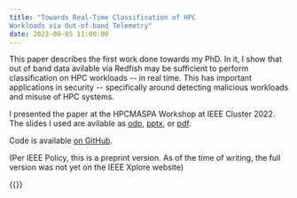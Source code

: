 ```yaml
---
title: "Towards Real-Time Classification of HPC
Workloads via Out-of-band Telemetry"
date: 2022-09-05 11:00:00
---
```


This paper describes the first work done towards my PhD. In it, I show that out
of band data avilable via Redfish may be sufficient to perform classification on
HPC workloads -- in real time. This has important applications in security -- 
specifically around detecting malicious workloads and misuse of HPC systems.

I presented the paper at the HPCMASPA Workshop at IEEE Cluster 2022. The slides
I used are avilable as 
[odp](/static/slidesets/Presser_IEEE_Cluster_HPCMASPA.odp), 
[pptx](/static/slidesets/Presser_IEEE_Cluster_HPCMASPA.pptx), or 
[pdf](/static/slidesets/Presser_IEEE_Cluster_HPCMASPA.pdf).

Code is available [on GitHub](https://github.com/spresse1/realtime_hpc_classification).

(Per IEEE Policy, this is a preprint version. As of the time of writing, the 
full version was not yet on the IEEE Xplore website)

{{<pdf url="/static/papers/towards_realtime_classification.pdf" >}}